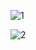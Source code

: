 ![1](https://github.com/user-attachments/assets/df095dc0-b388-4b46-999b-892ec1ab9924)

![2](https://github.com/user-attachments/assets/bae2f6dd-6f43-488b-8137-f63121b4ca5f)
